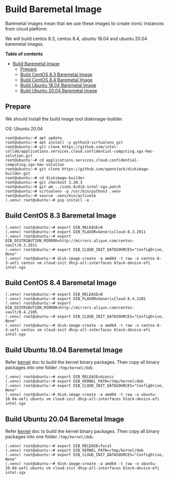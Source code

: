 # Build Baremetal Image

Baremetal images mean that we use these images to create ironic instances from cloud platform.

We will build centos 8.3, centos 8.4, ubuntu 18.04 and ubuntu 20.04 baremetal images.

**Table of contents**

- [Build Baremetal Image](#build-baremetal-image)
  - [Prepare](#prepare)
  - [Build CentOS 8.3 Baremetal Image](#build-centos-83-baremetal-image)
  - [Build CentOS 8.4 Baremetal Image](#build-centos-84-baremetal-image)
  - [Build Ubuntu 18.04 Baremetal Image](#build-ubuntu-1804-baremetal-image)
  - [Build Ubuntu 20.04 Baremetal Image](#build-ubuntu-2004-baremetal-image)

## Prepare

We should install the build image tool diskimage-builder.

OS: Ubuntu 20.04

```console
root@ubuntu:~# apt update
root@ubuntu:~# apt install -y python3-virtualenv git
root@ubuntu:~# git clone https://github.com/intel-collab/applications.services.cloud.confidential-computing.sgx-hmc-solution.git
root@ubuntu:~# cd applications.services.cloud.confidential-computing.sgx-hmc-solution
root@ubuntu:~# git clone https://github.com/openstack/diskimage-builder.git
root@ubuntu:~# cd diskimage-builder
root@ubuntu:~# git checkout 3.20.3
root@ubuntu:~# git am ../scm1.0/dib-intel-sgx.patch
root@ubuntu:~# virtualenv -p /usr/bin/python3 .venv
root@ubuntu:~# source .venv/bin/activate
(.venv) root@ubuntu:~# pip install -e .
```

## Build CentOS 8.3 Baremetal Image

```console
(.venv) root@ubuntu:~# export DIB_RELEASE=8
(.venv) root@ubuntu:~# export DIB_FLAVOR=GenericCloud-8.3.2011
(.venv) root@ubuntu:~# export DIB_DISTRIBUTION_MIRROR=http://mirrors.aliyun.com/centos-vault/8.3.2011
(.venv) root@ubuntu:~# export DIB_CLOUD_INIT_DATASOURCES="ConfigDrive, None"
(.venv) root@ubuntu:~# disk-image-create -a amd64 -t raw -o centos-8-3-uefi centos vm cloud-init dhcp-all-interfaces block-device-efi intel-sgx
```

## Build CentOS 8.4 Baremetal Image

```console
(.venv) root@ubuntu:~# export DIB_RELEASE=8
(.venv) root@ubuntu:~# export DIB_FLAVOR=GenericCloud-8.4.2105
(.venv) root@ubuntu:~# export DIB_DISTRIBUTION_MIRROR=http://mirrors.aliyun.com/centos-vault/8.4.2105
(.venv) root@ubuntu:~# export DIB_CLOUD_INIT_DATASOURCES="ConfigDrive, None"
(.venv) root@ubuntu:~# disk-image-create -a amd64 -t raw -o centos-8-4-uefi centos vm cloud-init dhcp-all-interfaces block-device-efi intel-sgx
```

## Build Ubuntu 18.04 Baremetal Image

Refer [kernel](./kernel.md) doc to build the kernel binary packages. Then copy
all binary packages into one folder `/tmp/kernel/deb`.

```console
(.venv) root@ubuntu:~# export DIB_RELEASE=bionic
(.venv) root@ubuntu:~# export DIB_KERNEL_PATH=/tmp/kernel/deb
(.venv) root@ubuntu:~# export DIB_CLOUD_INIT_DATASOURCES="ConfigDrive, None"
(.venv) root@ubuntu:~# disk-image-create -a amd64 -t raw -o ubuntu-18.04-uefi ubuntu vm cloud-init dhcp-all-interfaces block-device-efi intel-sgx
```

## Build Ubuntu 20.04 Baremetal Image

Refer [kernel](./kernel.md) doc to build the kernel binary packages. Then copy
all binary packages into one folder `/tmp/kernel/deb`.

```console
(.venv) root@ubuntu:~# export DIB_RELEASE=focal
(.venv) root@ubuntu:~# export DIB_KERNEL_PATH=/tmp/kernel/deb
(.venv) root@ubuntu:~# export DIB_CLOUD_INIT_DATASOURCES="ConfigDrive, None"
(.venv) root@ubuntu:~# disk-image-create -a amd64 -t raw -o ubuntu-20.04-uefi ubuntu vm cloud-init dhcp-all-interfaces block-device-efi intel-sgx
```
